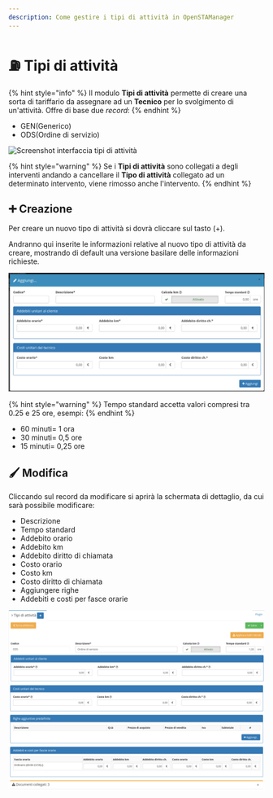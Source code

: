 ```yaml
---
description: Come gestire i tipi di attività in OpenSTAManager
---
```


# ⛽ Tipi di attività

{% hint style="info" %}
Il modulo **Tipi di attività** permette di creare una sorta di tariffario da assegnare ad un **Tecnico** per lo svolgimento di un'attività. Offre di base due _record_:
{% endhint %}

* GEN(Generico)
* ODS(Ordine di servizio)

![Screenshot interfaccia tipi di attività](../../../.gitbook/assets/RecordTipiDiAttività.PNG)

{% hint style="warning" %}
Se i **Tipi di attività** sono collegati a degli interventi andando a cancellare il **Tipo di attività** collegato ad un determinato intervento, viene rimosso anche l'intervento.
{% endhint %}

## ➕ Creazione

Per creare un nuovo tipo di attività si dovrà cliccare sul tasto (+).

Andranno qui inserite le informazioni relative al nuovo tipo di attività da creare, mostrando di default una versione basilare delle informazioni richieste.

![](<../../../.gitbook/assets/image (34) (1) (1) (1) (1).png>)

{% hint style="warning" %}
Tempo standard accetta valori compresi tra 0.25 e 25 ore, esempi:
{% endhint %}

* 60 minuti= 1 ora
* 30 minuti= 0,5 ore
* 15 minuti= 0,25 ore

## 🖌️ Modifica

Cliccando sul record da modificare si aprirà la schermata di dettaglio, da cui sarà possibile modificare:

* Descrizione
* Tempo standard
* Addebito orario
* Addebito km
* Addebito diritto di chiamata
* Costo orario
* Costo km
* Costo diritto di chiamata
* Aggiungere righe
* Addebiti e costi per fasce orarie

![](../../../.gitbook/assets/Senzanome.png)
